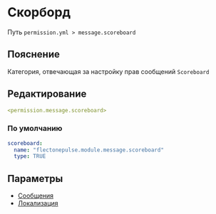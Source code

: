 # Скорборд
Путь `permission.yml > message.scoreboard`

## Пояснение
Категория, отвечающая за настройку прав сообщений `Scoreboard`

## Редактирование
```yaml
<permission.message.scoreboard>
```

### По умолчанию
```yaml
scoreboard:
  name: "flectonepulse.module.message.scoreboard"
  type: TRUE
```

## Параметры

- [Сообщения](/docs/message/scoreboard/)
- [Локализация](/docs/localizations/ru_ru/message/scoreboard/)

<!--@include: @/parts/permission/permissionTier3.md-->

